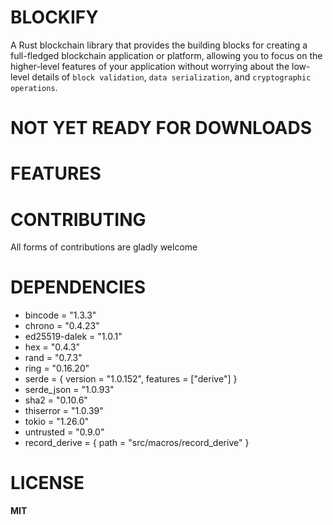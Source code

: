 # BLOCKIFY


A Rust blockchain library that provides the building blocks for creating a full-fledged blockchain application or platform, allowing you to focus on the higher-level features of your application without worrying about the low-level details of `block validation`, `data serialization`, and `cryptographic operations`.


# NOT YET READY FOR DOWNLOADS


# FEATURES







# CONTRIBUTING

All forms of contributions are gladly welcome


# DEPENDENCIES


- bincode = "1.3.3"
- chrono = "0.4.23"
- ed25519-dalek = "1.0.1"
- hex = "0.4.3"
- rand = "0.7.3"
- ring = "0.16.20"
- serde = { version = "1.0.152", features = ["derive"] }
- serde_json = "1.0.93"
- sha2 = "0.10.6"
- thiserror = "1.0.39"
- tokio = "1.26.0"
- untrusted = "0.9.0"
- record_derive = { path = "src/macros/record_derive" }


# LICENSE

**MIT**